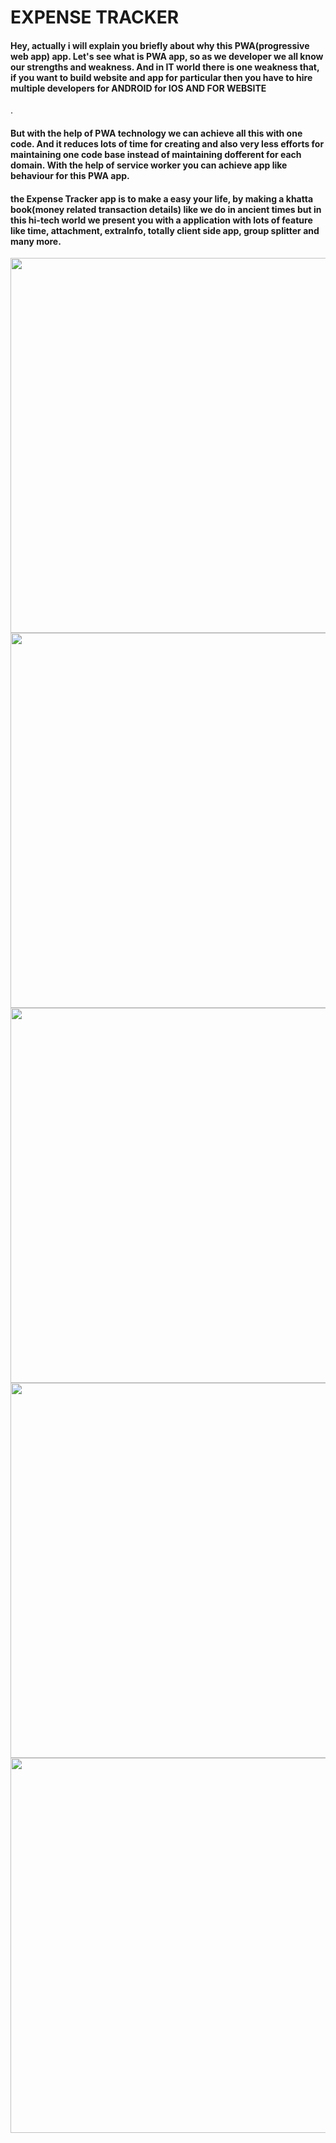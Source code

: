 <h1>EXPENSE TRACKER</h1>
<h4>Hey, actually i will explain you briefly about why this <bold>PWA(progressive web app)</bold> app. Let's see what is PWA app, so as we developer we all know our strengths and weakness. And in IT world there is one weakness that, if you want to build website and app for particular then you have to hire multiple developers for ANDROID for IOS AND FOR WEBSITE  </h4>.
</br>
<h4>
  But with the help of PWA technology we can achieve all this with one code. And it reduces lots of time for creating and also very less efforts for maintaining one code base instead of 
  maintaining dofferent for each domain. With the help of service worker you can achieve app like behaviour for this PWA app.
</h4>

<h4>
  the Expense Tracker app is to make a easy your life, by making a khatta book(money related transaction details) like we do in ancient times but in this hi-tech world we present you with a application with lots of feature like time, attachment, extraInfo, totally client side app, group splitter and many more. 
</h4>

<img src="https://github.com/123-hub/Expense-Tracker/assets/55103003/440da96e-25de-4ed3-aa03-f41ef40eb582" height=600px/>
<img src="https://github.com/123-hub/Expense-Tracker/assets/55103003/452a2700-cce3-4d9e-8dd7-9a414d047557" height=600px/>
<img src="https://github.com/123-hub/Expense-Tracker/assets/55103003/8b902d63-f86d-4831-a057-f9e3845701e7" height=600px/>
<img src="https://github.com/123-hub/Expense-Tracker/assets/55103003/9c66d56a-4f75-41eb-987c-a1a67208edc0" height=600px/>
<img src="https://github.com/123-hub/Expense-Tracker/assets/55103003/f763fc8b-c9a8-40be-bdbc-f6fd12c4bb4a" height=600px/>
